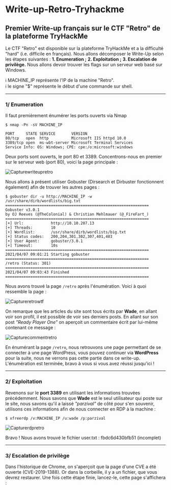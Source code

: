 # Write-up-Retro-Tryhackme
## Premier Write-up français sur le CTF "Retro" de la plateforme TryHackMe

Le CTF "Retro" est disponible sur la plateforme TryHackMe et a la difficulté "hard" (i.e. difficile en français). Nous allons décomposer le Write-Up selon les étapes suivantes :
**1. Enumeration ;**
**2. Exploitation ;**
**3. Escalation de privilège.**
Nous allons devoir trouver les flags sur un serveur web basé sur Windows.

:information_source: MACHINE_IP représente l'IP de la machine "Retro".<br/>
:information_source: le signe "$" représente le début d'une commande sur shell.

*********************

### 1/ Enumeration

Il faut premièrement énumérer les ports ouverts via Nmap<br/>
```
$ nmap -Pn -sV MACHINE_IP

PORT     STATE SERVICE       VERSION
80/tcp   open  http          Microsoft IIS httpd 10.0
3389/tcp open  ms-wbt-server Microsoft Terminal Services
Service Info: OS: Windows; CPE: cpe:/o:microsoft:windows
```
Deux ports sont ouverts, le port 80 et 3389. Concentrons-nous en premier sur le serveur web (port 80), voici la page principale : <br/>

![Capturewriteupretro](https://user-images.githubusercontent.com/67973590/165582217-37554dc4-7154-4c61-ac39-b0c48fe8c3c5.PNG)<br/>

Nous allons à présent utiliser Gobuster (Dirsearch et Dirbuster fonctionnent également) afin de trouver les autres pages : <br/>
```
$ gobuster dir -u http://MACHINE_IP -w /usr/share/dirb/wordlists/big.txt
===============================================================
Gobuster v3.0.1
by OJ Reeves (@TheColonial) & Christian Mehlmauer (@_FireFart_)
===============================================================
[+] Url:            http://10.10.207.13
[+] Threads:        10
[+] Wordlist:       /usr/share/dirb/wordlists/big.txt
[+] Status codes:   200,204,301,302,307,401,403
[+] User Agent:     gobuster/3.0.1
[+] Timeout:        10s
===============================================================
2021/04/07 09:01:21 Starting gobuster
===============================================================                                                   
/retro (Status: 301)
===============================================================
2021/04/07 09:03:43 Finished                                                                             
===============================================================
```
Nous avons trouvé la page `/retro` après l'énumération. Voici à quoi ressemble la page :<br/>

![Captureretrowtf](https://user-images.githubusercontent.com/67973590/165585365-c1945d37-e01f-412b-86ca-10eb2e5242eb.PNG)<br/>

On remarque que les articles du site sont tous écrits par **Wade**, en allant voir son profil, il est possible de voir ses derniers posts. En allant sur son post *"Ready Player One"* on aperçoit un commentaire écrit par lui-même contenant ce message : <br/>


![Capturecommentretro](https://user-images.githubusercontent.com/67973590/165585514-92b93c05-8ec9-4d77-869e-9aa111f8fe77.PNG)<br/>

En énumérant la page `/retro`, nous retrouvons une page permettant de se connecter à une page WordPress, vous pouvez continuer via **WordPress** pour la suite, nous ne verrons pas cette partie dans ce write-up. L'énumération est terminée, bravo à vous si vous avez réussi jusqu'ici ! 

**************************************

### 2/ Exploitation

Revenons sur le **port 3389** en utilisant les informations trouvées précédemment.
Nous savons que **Wade** est le seul utilisateur qui poste sur le site, nous savons qu'il a laissé *"parzival"* de côté pour s'en souvenir, utilisons ces informations afin de nous connecter en RDP à la machine :

`$ xfreerdp /v:MACHINE_IP /u:wade /p:parzival` <br/>

![Capturerdpretro](https://user-images.githubusercontent.com/67973590/165634124-90b6c3a3-3cd1-4c44-8e9f-e11effe245bf.PNG)

Bravo ! Nous avons trouvé le fichier user.txt : fbdc6d430bfb51 (incomplet)

******************************

### 3/ Escalation de privilège

Dans l'historique de Chrome, on s'aperçoit que la page d'une CVE a été ouverte (CVE-2019-1388). Or dans la corbeille, il y a un fichier, que vous devrez restaurer. Une fois cette étape finie, lancez-le, cette page s'affichera : 
